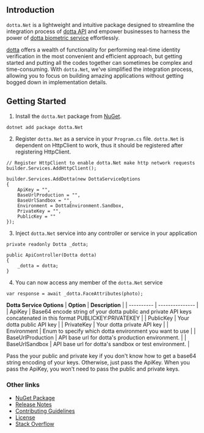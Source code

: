 ## Introduction 
`dotta.Net` is a lightweight and intuitive package designed to streamline the integration process of [dotta API][dottaapidoc] and empower businesses to harness the power of [dotta biometric service][dottawebsite] effortlessly.

[dotta][dottawebsite] offers a wealth of functionality for performing real-time identity verification in the most convenient and efficient approach, but getting started and putting all the codes together can sometimes be complex and time-consuming. With `dotta.Net`, we've simplified the integration process, allowing you to focus on building amazing applications without getting bogged down in implementation details.

## Getting Started
1. Install the `dotta.Net` package from [NuGet][nugetlink].
```
dotnet add package dotta.Net
```

2. Register `dotta.Net` as a service in your `Program.cs` file. `dotta.Net` is dependent on HttpClient to work, thus it should be registered after registering HttpClient.
```
// Register HttpClient to enable dotta.Net make http network requests
builder.Services.AddHttpClient();

builder.Services.AddDotta(new DottaServiceOptions
{
    ApiKey = "",
    BaseUrlProduction = "",
    BaseUrlSandbox = "",
    Environment = DottaEnvironment.Sandbox,
    PrivateKey = "",
    PublicKey = ""
});
```

3. Inject `dotta.Net` service into any controller or service in your application
```
private readonly Dotta _dotta;

public ApiController(Dotta dotta)
{
    _dotta = dotta;
}
```

4. You can now access any member of the `dotta.Net` service
```
var response = await _dotta.FaceAttributes(photo);
```
**Dotta Service Options**
| **Option** | **Description** |
| ---------- | --------------- |
| ApiKey     | Base64 encode string of your dotta public and private API keys concatenated in this format PUBLICKEY:PRIVATEKEY |
| PublicKey | Your dotta public API key |
| PrivateKey | Your dotta private API key |
| Environment | Enum to specify which dotta environment you want to use |
| BaseUrlProduction | API base url for dotta's production environment. |
| BaseUrlSandbox | API base url for dotta's sandbox or test environment. |

Pass the your public and private key if you don't know how to get a base64 string encoding of your keys. Otherwise, just pass the ApiKey. When you pass the ApiKey, you won't need to pass the public and private keys.


### Other links
- [NuGet Package][nugetlink]
- [Release Notes](https://github.com/ikeliec/dotta.Net/releases)
- [Contributing Guidelines](CONTRIBUTING.md)
- [License](LICENSE.md)
- [Stack Overflow](https://stackoverflow.com/questions/tagged/dotta.net)



[dottawebsite]: https://withdotta.com
[dottaapidoc]: https://docs.withdotta.com
[nugetlink]: https://www.nuget.org/packages/dotta.Net